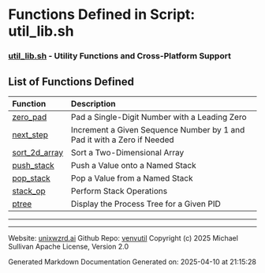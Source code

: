 # Functions Defined in Script: util_lib.sh

### [util_lib.sh](/docs/shdoc/bin/shinclude/scripts/util_lib.sh.md) - Utility Functions and Cross-Platform Support

## List of Functions Defined

| Function | Description |
|:--|:--|
| [zero_pad](functions/zero_pad.md) | Pad a Single-Digit Number with a Leading Zero |
| [next_step](functions/next_step.md) | Increment a Given Sequence Number by 1 and Pad it with a Zero if Needed |
| [sort_2d_array](functions/sort_2d_array.md) | Sort a Two-Dimensional Array |
| [push_stack](functions/push_stack.md) | Push a Value onto a Named Stack |
| [pop_stack](functions/pop_stack.md) | Pop a Value from a Named Stack |
| [stack_op](functions/stack_op.md) | Perform Stack Operations |
| [ptree](functions/ptree.md) | Display the Process Tree for a Given PID |

---

---

Website: [unixwzrd.ai](https://unixwzrd.ai)
Github Repo: [venvutil](https://github.com/unixwzrd/venvutil)
Copyright (c) 2025 Michael Sullivan
Apache License, Version 2.0

Generated Markdown Documentation
Generated on: 2025-04-10 at 21:15:28
